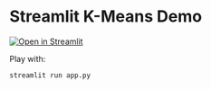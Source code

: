 # Streamlit K-Means Demo

[![Open in Streamlit](https://static.streamlit.io/badges/streamlit_badge_black_white.svg)](https://github.com/VioletVivirand/streamlit-kmeans-demo/app.py)


Play with:

```bash
streamlit run app.py
```
